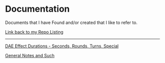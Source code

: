 # Documentation
Documents that I have Found and/or created that I like to refer to.

[Link back to my Repo Listing](https://github.com/Jeznar/GitRepo) 

---

[DAE Effect Durations - Seconds, Rounds, Turns, Special](https://github.com/Jeznar/Documentation/blob/main/Effect_Duration.md)

[General Notes and Such](General_Notes.md)